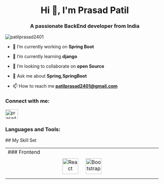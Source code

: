 <h1 align="center">Hi 👋, I'm Prasad Patil</h1>
<h3 align="center">A passionate BackEnd developer from India</h3>

<p align="left"> <img src="https://komarev.com/ghpvc/?username=patilprasad2401&label=Profile%20views&color=0e75b6&style=flat" alt="patilprasad2401" /> </p>

- 🔭 I’m currently working on **Spring Boot**

- 🌱 I’m currently learning **django**

- 👯 I’m looking to collaborate on **open Source**

- 💬 Ask me about **Spring,SpringBoot**

- 📫 How to reach me **patilprasad2401@gmail.com**

<h3 align="left">Connect with me:</h3>
<p align="left">
<a href="https://linkedin.com/in/prasad patil" target="blank"><img align="center" src="https://raw.githubusercontent.com/rahuldkjain/github-profile-readme-generator/master/src/images/icons/Social/linked-in-alt.svg" alt="prasad patil" height="30" width="40" /></a>
</p>

<h3 align="left">Languages and Tools:</h3>
## My Skill Set  
<table><tr><td valign="top" width="33%">
### Frontend  
<div align="center">  
<a href="https://reactjs.org/" target="_blank"><img style="margin: 10px" src="https://profilinator.rishav.dev/skills-assets/react-original-wordmark.svg" alt="React" height="50" /></a>  
<a href="https://getbootstrap.com/docs/3.4/javascript/" target="_blank"><img style="margin: 10px" src="https://profilinator.rishav.dev/skills-assets/bootstrap-plain.svg" alt="Bootstrap" height="50" /></a>  
<a href="h
</td></tr></table>
